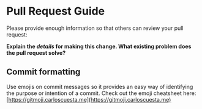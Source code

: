 # Pull Request Guide

Please provide enough information so that others can review your pull request:

<!-- You can skip this if you're fixing a typo or adding an app to the Showcase. -->

**Explain the *details* for making this change. What existing problem does the pull request solve?**

<!-- Example: When "Adding a function to do X", explain why it is necessary to have a way to do X. -->

## Commit formatting

Use emojis on commit messages so it provides an easy way of identifying the purpose or intention of a commit. Check out the emoji cheatsheet here: [https://gitmoji.carloscuesta.me](https://gitmoji.carloscuesta.me)
